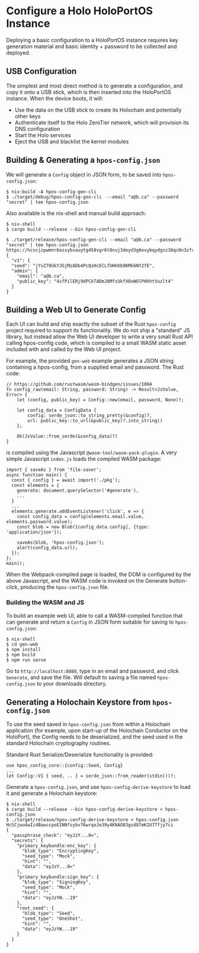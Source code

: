 # Configure a Holo HoloPortOS Instance

Deploying a basic configuration to a HoloPortOS instance requires key generation material and basic
identity + password to be collected and deployed.

## USB Configuration

The simplest and most direct method is to generate a configuration, and copy it onto a USB stick,
which is then inserted into the HoloPortOS instance.  When the device boots, it will:

- Use the data on the USB stick to create its Holochain and potentially other keys
- Authenticate itself to the Holo ZeroTier network, which will provision its DNS configuration
- Start the Holo services
- Eject the USB and blacklist the kernel modules

## Building & Generating a `hpos-config.json`

We will generate a `Config` object in JSON form, to be saved into `hpos-config.json`:

```
$ nix-build -A hpos-config-gen-cli
$ ./target/debug/hpos-config-gen-cli  --email "a@b.ca" --password "secret" | tee hpos-config.json
```

Also available is the nix-shell and manual build approach:
```
$ nix-shell
$ cargo build --release --bin hpos-config-gen-cli

$ ./target/release/hpos-config-gen-cli --email "a@b.ca" --password "secret" | tee hpos-config.json
https://hcscjzpwmnr6ezxybxauytg458vgr6t8nuj3deyd3g6exybqydgsz38qc8n3zfr.holohost.net/
{
  "v1": {
  "seed": "jYvZ70UkYJGjMzADb4PcQzHcECLfUHHXb9KMk6NY2fE",
  "admin": {
    "email": "a@b.ca",
    "public_key": "4sfPilERj9dPCkTADmJ8MfsUkfXOxWOlPHhhtVuzlt4"
  }
}
```

## Building a Web UI to Generate Config

Each UI can build and ship exactly the subset of the Rust `hpos-config` project required to support
its functionality.  We do not ship a "standard" JS library, but instead allow the Web UI developer
to write a very small Rust API calling hpos-config code, which is compiled to a small WASM static
asset included with and called by the Web UI project.

For example, the provided `gen-web` example generates a JSON string containing a hpos-config,
from a supplied email and password.  The Rust code:

```
// https://github.com/rustwasm/wasm-bindgen/issues/1004
fn config_raw(email: String, password: String) -> Result<JsValue, Error> {
    let (config, public_key) = Config::new(email, password, None)?;

    let config_data = ConfigData {
        config: serde_json::to_string_pretty(&config)?,
        url: public_key::to_url(&public_key)?.into_string()
    };

    Ok(JsValue::from_serde(&config_data)?)
}
```

is compiled using the Javascript `@wasm-tool/wasm-pack-plugin`.  A very simple Javascript `index.js`
loads the compiled WASM package:

```
import { saveAs } from 'file-saver';
async function main() {
  const { config } = await import('./pkg');
  const elements = {
    generate: document.querySelector('#generate'),
    ...
  }
  ...
  elements.generate.addEventListener('click', e => {
    const config_data = config(elements.email.value, elements.password.value);
    const blob = new Blob([config_data.config], {type: 'application/json'});

    saveAs(blob, 'hpos-config.json');
    alert(config_data.url);
  });
};
main();
```

When the Webpack-compiled page is loaded, the DOM is configured by the above Javascript, and the
WASM code is invoked on the Generate button-click, producing the `hpos-config.json` file.

### Building the WASM and JS

To build an example web UI, able to call a WASM-compiled function that can generate and return a
`Config` in JSON form suitable for saving to `hpos-config.json`:

```
$ nix-shell
$ cd gen-web
$ npm install
$ npm build
$ npm run serve
```

Go to `http://localhost:8080`, type in an email and password, and click `Generate`, and save the
file.  Will default to saving a file named `hpos-config.json` to your downloads directory.

## Generating a Holochain Keystore from `hpos-config.json`

To use the seed saved in `hpos-config.json` from within a Holochain application (for example, upon
start-up of the Holochain Conductor on the HoloPort), the Config needs to be deserialized, and the
seed used in the standard Holochain cryptography routines.

Standard Rust Serialize/Deserialize functionality is provided:

```
use hpos_config_core::{config::Seed, Config}
...
let Config::V1 { seed, .. } = serde_json::from_reader(stdin())?;
```

Generate a `hpos-config.json`, and use `hpos-config-derive-keystore` to load it and generate a Holochain
keystore:

```
$ nix-shell
$ cargo build --release --bin hpos-config-derive-keystore < hpos-config.json
$ ./target/release/hpos-config-derive-keystore < hpos-config.json
HcSCjwu4wIi4BawccpoEINNfsybv76wrqoJe39y4KNAO83gsd87mKIU7Tfjy7ci
{
  "passphrase_check": "eyJzY...0=",
  "secrets": {
    "primary_keybundle:enc_key": {
      "blob_type": "EncryptingKey",
      "seed_type": "Mock",
      "hint": "",
      "data": "eyJzY...0="
    },
    "primary_keybundle:sign_key": {
      "blob_type": "SigningKey",
      "seed_type": "Mock",
      "hint": "",
      "data": "eyJzYW...19"
    },
    "root_seed": {
      "blob_type": "Seed",
      "seed_type": "OneShot",
      "hint": "",
      "data": "eyJzYW...19"
    }
  }
}
```
